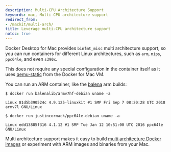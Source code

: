 ```yaml
---
description: Multi-CPU Architecture Support
keywords: mac, Multi-CPU architecture support
redirect_from:
- /mackit/multi-arch/
title: Leverage multi-CPU architecture support
notoc: true
---
```


Docker Desktop for Mac provides `binfmt_misc` multi architecture support, so you can run
containers for different Linux architectures, such as `arm`, `mips`, `ppc64le`,
and even `s390x`.

This does not require any special configuration in the container itself as it uses
<a href="http://wiki.qemu.org/" target="_blank">qemu-static</a> from the Docker for
Mac VM.

You can run an ARM container, like the <a href="https://www.balena.io/blog/how-resin-io-works/" target="_blank">
balena</a> arm builds:

```
$ docker run balenalib/armv7hf-debian uname -a

Linux 81d5b390524c 4.9.125-linuxkit #1 SMP Fri Sep 7 08:20:28 UTC 2018 armv7l GNU/Linux

$ docker run justincormack/ppc64le-debian uname -a

Linux edd13885f316 4.1.12 #1 SMP Tue Jan 12 10:51:00 UTC 2016 ppc64le GNU/Linux

```

Multi architecture support makes it easy to build <a href="https://blog.docker.com/2017/11/multi-arch-all-the-things/" target="_blank">
multi architecture Docker images</a> or experiment with ARM images and binaries
from your Mac.

